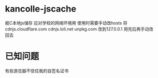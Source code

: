 # kancolle-jscache
舰C本地js储存
应对学校的网络环境用
使用时需要手动改hosts 将cdnjs.cloudflare.com cdnjs.loli.net unpkg.com 改到127.0.0.1
用完后再手动改回去
# 已知问题
有些游览器不信任我的自签名证书
